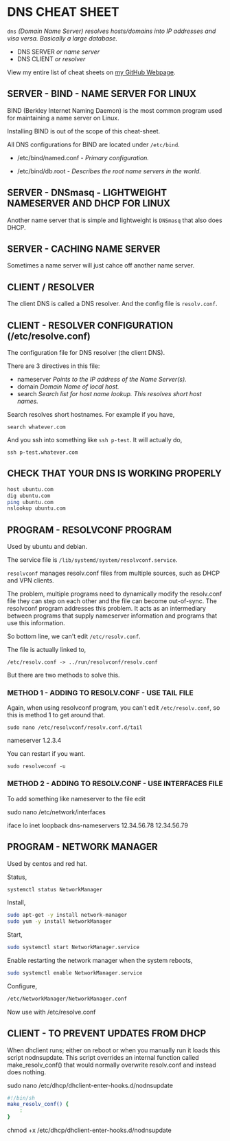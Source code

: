 # DNS CHEAT SHEET

`dns` _(Domain Name Server) resolves hosts/domains into IP addresses
and visa versa.  Basically a large database._

* DNS SERVER _or name server_
* DNS CLIENT _or resolver_

View my entire list of cheat sheets on
[my GitHub Webpage](https://jeffdecola.github.io/my-cheat-sheets/).

## SERVER - BIND - NAME SERVER FOR LINUX

BIND (Berkley Internet Naming Daemon) is the most common
program used for maintaining a name server on Linux.

Installing BIND is out of the scope of this cheat-sheet.

All DNS configurations for BIND are located under `/etc/bind`.

* /etc/bind/named.conf - _Primary configuration._

* /etc/bind/db.root -  _Describes the root name servers in the world._

## SERVER - DNSmasq - LIGHTWEIGHT NAMESERVER AND DHCP FOR LINUX

Another name server that is simple and lightweight is
`DNSmasq` that also does DHCP.

## SERVER - CACHING NAME SERVER

Sometimes a name server will just cahce off another name server.

## CLIENT / RESOLVER

The client DNS is called a DNS resolver.  And the config file is
`resolv.conf`.

## CLIENT - RESOLVER CONFIGURATION (/etc/resolve.conf)

The configuration file for DNS resolver (the client DNS).

There are 3 directives in this file:

* nameserver _Points to the IP address of the Name Server(s)._
* domain     _Domain Name of local host._
* search     _Search list for host name lookup.  This resolves short host names._

Search resolves short hostnames. For example if you have,

`search whatever.com`

And you ssh into something like `ssh p-test`.  It will actually do,

`ssh p-test.whatever.com`

## CHECK THAT YOUR DNS IS WORKING PROPERLY

```bash
host ubuntu.com
dig ubuntu.com
ping ubuntu.com
nslookup ubuntu.com
```

## PROGRAM - RESOLVCONF PROGRAM

Used by ubuntu and debian.

The service file is `/lib/systemd/system/resolvconf.service`.

`resolvconf` manages resolv.conf files from multiple sources,
such as DHCP and VPN clients.

The problem, multiple programs need to dynamically modify
the resolv.conf file they can step on each other and the
file can become out-of-sync. The resolvconf program addresses
this problem. It acts as an intermediary between programs that supply
nameserver information and programs that use this information.

So bottom line, we can't edit `/etc/resolv.conf`.

The file is actually linked to,

`/etc/resolv.conf -> ../run/resolvconf/resolv.conf`

But there are two methods to solve this.

### METHOD 1 - ADDING TO RESOLV.CONF - USE TAIL FILE

Again, when using resolvconf program, you can't edit
`/etc/resolv.conf`, so this is method 1 to get around that.

`sudo nano /etc/resolvconf/resolv.conf.d/tail`

nameserver 1.2.3.4

You can restart if you want.

`sudo resolveconf -u`

### METHOD 2 - ADDING TO RESOLV.CONF - USE INTERFACES FILE

To add something like nameserver to the file edit

sudo nano /etc/network/interfaces

iface lo inet loopback
    dns-nameservers 12.34.56.78 12.34.56.79

## PROGRAM - NETWORK MANAGER

Used by centos and red hat.

Status,

```bash
systemctl status NetworkManager
```

Install,

```bash
sudo apt-get -y install network-manager
sudo yum -y install NetworkManager
```

Start,

```bash
sudo systemctl start NetworkManager.service
```

Enable restarting the network manager when the system reboots,

```bash
sudo systemctl enable NetworkManager.service
```

Configure,

```bash
/etc/NetworkManager/NetworkManager.conf
```

Now use with /etc/resolve.conf

## CLIENT - TO PREVENT UPDATES FROM DHCP

When dhclient runs; either on reboot or when you
manually run it loads this script nodnsupdate.
This script overrides an internal function called
make_resolv_conf() that would normally overwrite
resolv.conf and instead does nothing.

sudo nano /etc/dhcp/dhclient-enter-hooks.d/nodnsupdate

```bash
#!/bin/sh
make_resolv_conf() {
    :
}
```

chmod +x /etc/dhcp/dhclient-enter-hooks.d/nodnsupdate
